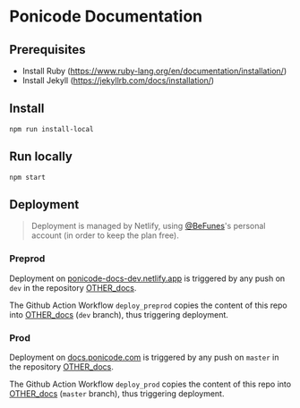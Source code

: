 # Ponicode Documentation


## Prerequisites 

- Install Ruby (https://www.ruby-lang.org/en/documentation/installation/)
- Install Jekyll (https://jekyllrb.com/docs/installation/)

## Install

```
npm run install-local
```

## Run locally 

```
npm start
```

## Deployment


> Deployment is managed by Netlify, using [@BeFunes](mailto:benedetta@circleci.com)'s personal account (in order to keep the plan free).
### Preprod

Deployment on [ponicode-docs-dev.netlify.app](https://ponicode-docs-dev.netlify.app/) is triggered by any push on `dev` in the repository [OTHER_docs](https://github.com/ponicode/OTHER_docs).

The Github Action Workflow `deploy_preprod` copies the content of this repo into [OTHER_docs](https://github.com/ponicode/OTHER_docs) (`dev` branch), thus triggering deployment.
### Prod

Deployment on [docs.ponicode.com](https://docs.ponicode.com) is triggered by any push on `master` in the repository [OTHER_docs](https://github.com/ponicode/OTHER_docs).

The Github Action Workflow `deploy_prod` copies the content of this repo into [OTHER_docs](https://github.com/ponicode/OTHER_docs) (`master` branch), thus triggering deployment.